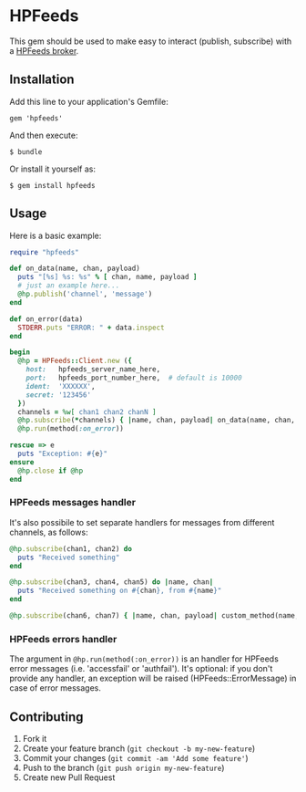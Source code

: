 # HPFeeds

This gem should be used to make easy to interact (publish, subscribe) with a [HPFeeds broker](https://redmine.honeynet.org/projects/hpfeeds/wiki).

## Installation

Add this line to your application's Gemfile:

    gem 'hpfeeds'

And then execute:

    $ bundle

Or install it yourself as:

    $ gem install hpfeeds

## Usage

Here is a basic example:

```ruby
require "hpfeeds"

def on_data(name, chan, payload)
  puts "[%s] %s: %s" % [ chan, name, payload ]
  # just an example here...
  @hp.publish('channel', 'message')
end

def on_error(data)
  STDERR.puts "ERROR: " + data.inspect
end

begin
  @hp = HPFeeds::Client.new ({
    host:   hpfeeds_server_name_here,
    port:   hpfeeds_port_number_here,  # default is 10000
    ident:  'XXXXXX',
    secret: '123456'
  })
  channels = %w[ chan1 chan2 chanN ]
  @hp.subscribe(*channels) { |name, chan, payload| on_data(name, chan, payload) }
  @hp.run(method(:on_error))

rescue => e
  puts "Exception: #{e}"
ensure
  @hp.close if @hp
end
```
### HPFeeds messages handler
It's also possibile to set separate handlers for messages from different channels, as follows:
```ruby
@hp.subscribe(chan1, chan2) do
  puts "Received something"
end

@hp.subscribe(chan3, chan4, chan5) do |name, chan|
  puts "Received something on #{chan}, from #{name}"
end

@hp.subscribe(chan6, chan7) { |name, chan, payload| custom_method(name, chan, payload) }
```
### HPFeeds errors handler
The argument in `@hp.run(method(:on_error))` is an handler for HPFeeds error messages (i.e. 'accessfail' or 'authfail').
It's optional: if you don't provide any handler, an exception will be raised (HPFeeds::ErrorMessage) in case of error messages.

## Contributing

1. Fork it
2. Create your feature branch (`git checkout -b my-new-feature`)
3. Commit your changes (`git commit -am 'Add some feature'`)
4. Push to the branch (`git push origin my-new-feature`)
5. Create new Pull Request

